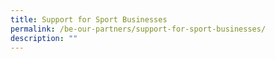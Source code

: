 ```yaml
---
title: Support for Sport Businesses
permalink: /be-our-partners/support-for-sport-businesses/
description: ""
---
```


